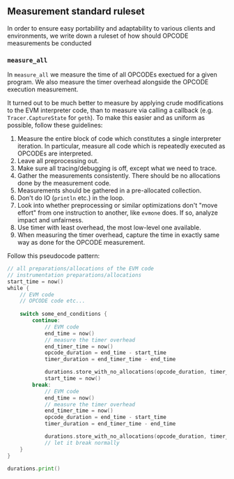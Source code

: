 ## Measurement standard ruleset

In order to ensure easy portability and adaptability to various clients and environments, we write down a ruleset of how should OPCODE measurements be conducted

### `measure_all`

In `measure_all` we measure the time of all OPCODEs exectued for a given program.
We also measure the timer overhead alongside the OPCODE execution measurement.

It turned out to be much better to measure by applying crude modifications to the EVM interpreter code, than to measure via calling a callback (e.g. `Tracer.CaptureState` for `geth`).
To make this easier and as uniform as possible, follow these guidelines:

1. Measure the entire block of code which constitutes a single interpreter iteration. In particular, measure all code which is repeatedly executed as OPCODEs are interpreted.
2. Leave all preprocessing out.
3. Make sure all tracing/debugging is off, except what we need to trace.
4. Gather the measurements consistently. There should be no allocations done by the measurement code.
5. Measurements should be gathered in a pre-allocated collection.
6. Don't do IO (`println` etc.) in the loop.
7. Look into whether preprocessing or similar optimizations don't "move effort" from one instruction to another, like `evmone` does. If so, analyze impact and unfairness.
8. Use timer with least overhead, the most low-level one available.
9. When measuring the timer overhead, capture the time in exactly same way as done for the OPCODE measurement.

Follow this pseudocode pattern:

```go
// all preparations/allocations of the EVM code
// instrumentation preparations/allocations
start_time = now()
while {
    // EVM code
    // OPCODE code etc...
    
    switch some_end_conditions {
        continue: 
            // EVM code
            end_time = now()
            // measure the timer overhead
            end_timer_time = now()
            opcode_duration = end_time - start_time
            timer_duration = end_timer_time - end_time

            durations.store_with_no_allocations(opcode_duration, timer_duration)
            start_time = now()
        break:
            // EVM code
            end_time = now()
            // measure the timer overhead
            end_timer_time = now()
            opcode_duration = end_time - start_time
            timer_duration = end_timer_time - end_time

            durations.store_with_no_allocations(opcode_duration, timer_duration)
            // let it break normally
    }
}

durations.print()
```




